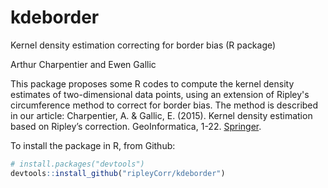 # kdeborder
Kernel density estimation correcting for border bias (R package)

Arthur Charpentier and Ewen Gallic

This package proposes some R codes to compute the kernel density estimates of two-dimensional data points, using an extension of Ripley's circumference method to correct for border bias.
The method is described in our article: Charpentier, A. & Gallic, E. (2015). Kernel density estimation based on Ripley’s correction. GeoInformatica, 1-22. [Springer](https://link.springer.com/article/10.1007/s10707-015-0232-z).


To install the package in R, from Github:
```R
# install.packages("devtools")
devtools::install_github("ripleyCorr/kdeborder")
```
